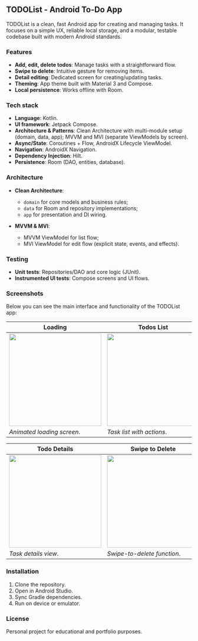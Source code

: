 ## TODOList - Android To-Do App
TODOList is a clean, fast Android app for creating and managing tasks. It focuses on a simple UX, reliable local storage, and a modular, testable codebase built with modern Android standards.

### Features
- **Add, edit, delete todos**: Manage tasks with a straightforward flow.
- **Swipe to delete**: Intuitive gesture for removing items.
- **Detail editing**: Dedicated screen for creating/updating tasks.
- **Theming**: App theme built with Material 3 and Compose.
- **Local persistence**: Works offline with Room.


### Tech stack
+ **Language**: Kotlin.
+ **UI framework**: Jetpack Compose.
+ **Architecture & Patterns**: Clean Architecture with multi-module setup (domain, data, app); MVVM and MVI (separate ViewModels by screen).
+ **Async/State**: Coroutines + Flow, AndroidX Lifecycle ViewModel.
+ **Navigation**: AndroidX Navigation.
+ **Dependency Injection**: Hilt.
+ **Persistence**: Room (DAO, entities, database).


### Architecture 
* **Clean Architecture**:
  - `domain` for core models and business rules;
  - `data` for Room and repository implementations;
  - `app` for presentation and DI wiring.
 
* **MVVM & MVI**:
  + MVVM ViewModel for list flow;
  + MVI ViewModel for edit flow (explicit state, events, and effects).


### Testing
- **Unit tests**: Repositories/DAO and core logic (JUnit).
- **Instrumented UI tests**: Compose screens and UI flows.


### Screenshots
Below you can see the main interface and functionality of the TODOList app:

| Loading | Todos List |
|---------| -----------|
| <img src="https://github.com/user-attachments/assets/4d5d0eac-c54c-4b60-9e5a-99fbc8433338" width="250"/> | <img src="https://github.com/user-attachments/assets/969c6d99-0a66-4875-a50c-e8f9e7c5981d" width="250"/> | 
| *Animated loading screen*. | *Task list with actions*. |


| Todo Details | Swipe to Delete |
|--------------|-----------------|
| <img src="https://github.com/user-attachments/assets/610370a2-75f8-40d2-9ad3-ae176f7d612e" width="250"/> | <img src="https://github.com/user-attachments/assets/9fc249ec-443c-4405-b289-2e919f16bca4" width="250"/> |
| *Task details view*. | *Swipe-to-delete function*. |


### Installation
1. Clone the repository.
2. Open in Android Studio.
3. Sync Gradle dependencies.
4. Run on device or emulator.


### License
Personal project for educational and portfolio purposes.
